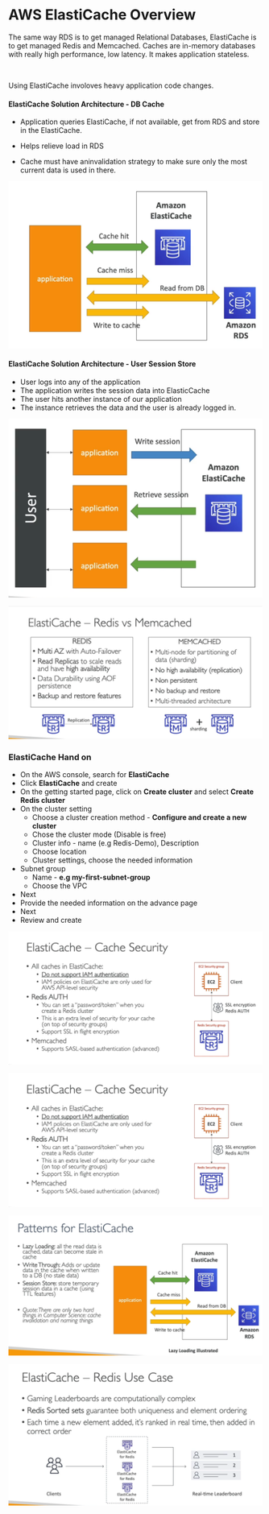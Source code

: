 # AWS ElastiCache Overview

The same way RDS is to get managed Relational Databases, ElastiCache is to get managed Redis and Memcached. Caches are in-memory databases with really high performance, low latency. It makes application stateless.

<br>

Using ElastiCache involoves heavy application code changes.

#### ElastiCache Solution Architecture - DB Cache

- Application queries ElastiCache, if not available, get from RDS and store in the ElastiCache.

- Helps relieve load in RDS

- Cache must have aninvalidation strategy to make sure only the most current data is used in there.

![](images/tutorial/db-cache.png)

#### ElastiCache Solution Architecture - User Session Store

- User logs into any of the application
- The application writes the session data into ElasticCache
- The user hits another instance of our application
- The instance retrieves the data and the user is already logged in.

![](images/tutorial/user-session.png)

![](images/tutorial/redis-memcache.png)

### ElastiCache Hand on

- On the AWS console, search for **ElastiCache**
- Click **ElastiCache** and create
- On the getting started page, click on **Create cluster** and select **Create Redis cluster**
- On the cluster setting
  * Choose a cluster creation method - **Configure and create a new cluster**
  * Chose the cluster mode (Disable is free)
  * Cluster info - name (e.g Redis-Demo), Description
  * Choose location
  * Cluster settings, choose the needed information
- Subnet group
  * Name - **e.g my-first-subnet-group**
  * Choose the VPC
- Next
- Provide the needed information on the advance page
- Next
- Review and create

![](images/tutorial/cache-security-1.png)

![](images/tutorial/cache-security-1.png)

![](images/tutorial/cache-pattern.png)

![](images/tutorial/redis-user-case.png)